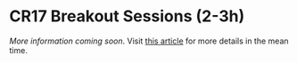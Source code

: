 # CR17 Breakout Sessions (2-3h)

*More information coming soon*. Visit [this
article](https://clojureremote.com/2016/12/breakout-sessions) for more details
in the mean time.
